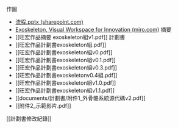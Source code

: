 作圖
- [流程.pptx (sharepoint.com)](https://nycu1-my.sharepoint.com/:p:/g/personal/p7p7_be10_m365_nycu_edu_tw/EV7PYtoGjd9IqOibFw5prWQBzADmWYIF0Nwj4yb9z3aPDA?rtime=-YuIYkIP3Eg)
- [Exoskeleton, Visual Workspace for Innovation (miro.com)](https://miro.com/app/board/uXjVN8HYlg0=/)
摘要
- [[旺宏作品摘要 exoskeleton組v1.pdf]]
計劃書
- [[旺宏作品計劃書exoskeleton組.pdf]]
- [[旺宏作品計劃書exoskeleton組v0.pdf]]
- [[旺宏作品計劃書exoskeleton組v0.1.pdf]]
- [[旺宏作品計劃書exoskeleton組v0.3.pdf]]
- [[旺宏作品計劃書exoskeletonv0.4組.pdf]]
- [[旺宏作品計劃書exoskeleton組v1.0.pdf]]
- [[旺宏作品計劃書exoskeleton組v1.1.pdf]]
- [[documents/計劃書/附件1_外骨骼系統源代碼v2.pdf]]
- [[附件2_示範影片.pdf]]

[[計劃書修改紀錄]]